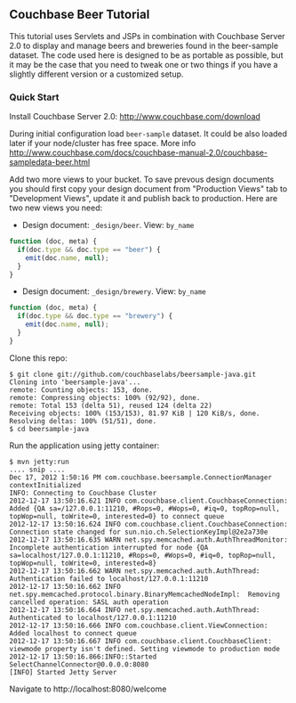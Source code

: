## Couchbase Beer Tutorial

This tutorial uses Servlets and JSPs in combination with Couchbase
Server 2.0 to display and manage beers and breweries found in the
beer-sample dataset. The code used here is designed to be as portable
as possible, but it may be the case that you need to tweak one or two
things if you have a slightly different version or a customized setup.

### Quick Start

Install Couchbase Server 2.0: http://www.couchbase.com/download

During initial configuration load `beer-sample` dataset. It could be
also loaded later if your node/cluster has free space. More info
http://www.couchbase.com/docs/couchbase-manual-2.0/couchbase-sampledata-beer.html

Add two more views to your bucket. To save prevous design documents
you should first copy your design document from "Production Views" tab
to "Development Views", update it and publish back to production. Here
are two new views you need:

* Design document: `_design/beer`. View: `by_name`

```javascript
function (doc, meta) {
  if(doc.type && doc.type == "beer") {
    emit(doc.name, null);
  }
}
```
* Design document: `_design/brewery`. View: `by_name`

```javascript
function (doc, meta) {
  if(doc.type && doc.type == "brewery") {
    emit(doc.name, null);
  }
}
```

Clone this repo:

    $ git clone git://github.com/couchbaselabs/beersample-java.git
    Cloning into 'beersample-java'...
    remote: Counting objects: 153, done.
    remote: Compressing objects: 100% (92/92), done.
    remote: Total 153 (delta 51), reused 124 (delta 22)
    Receiving objects: 100% (153/153), 81.97 KiB | 120 KiB/s, done.
    Resolving deltas: 100% (51/51), done.
    $ cd beersample-java

Run the application using jetty container:

    $ mvn jetty:run
    .... snip ....
    Dec 17, 2012 1:50:16 PM com.couchbase.beersample.ConnectionManager contextInitialized
    INFO: Connecting to Couchbase Cluster
    2012-12-17 13:50:16.621 INFO com.couchbase.client.CouchbaseConnection:  Added {QA sa=/127.0.0.1:11210, #Rops=0, #Wops=0, #iq=0, topRop=null, topWop=null, toWrite=0, interested=0} to connect queue
    2012-12-17 13:50:16.624 INFO com.couchbase.client.CouchbaseConnection:  Connection state changed for sun.nio.ch.SelectionKeyImpl@2e2a730e
    2012-12-17 13:50:16.635 WARN net.spy.memcached.auth.AuthThreadMonitor:  Incomplete authentication interrupted for node {QA sa=localhost/127.0.0.1:11210, #Rops=0, #Wops=0, #iq=0, topRop=null, topWop=null, toWrite=0, interested=8}
    2012-12-17 13:50:16.662 WARN net.spy.memcached.auth.AuthThread:  Authentication failed to localhost/127.0.0.1:11210
    2012-12-17 13:50:16.662 INFO net.spy.memcached.protocol.binary.BinaryMemcachedNodeImpl:  Removing cancelled operation: SASL auth operation
    2012-12-17 13:50:16.664 INFO net.spy.memcached.auth.AuthThread:  Authenticated to localhost/127.0.0.1:11210
    2012-12-17 13:50:16.666 INFO com.couchbase.client.ViewConnection:  Added localhost to connect queue
    2012-12-17 13:50:16.667 INFO com.couchbase.client.CouchbaseClient:  viewmode property isn't defined. Setting viewmode to production mode
    2012-12-17 13:50:16.866:INFO::Started SelectChannelConnector@0.0.0.0:8080
    [INFO] Started Jetty Server

Navigate to http://localhost:8080/welcome
